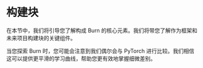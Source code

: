 # 构建块

在本节中，我们将引导您了解构成 Burn 的核心元素。我们将带您了解作为框架和未来项目构建块的关键组件。

当您探索 Burn 时，您可能会注意到我们偶尔会与 PyTorch 进行比较。我们相信这可以提供更平滑的学习曲线，帮助您更有效地掌握细微差别。